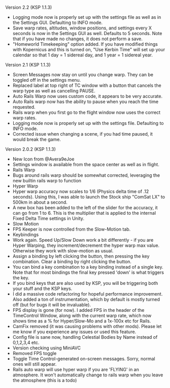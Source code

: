 Version 2.2 (KSP 1.1.3)

- Logging mode now is properly set up with the settings file as well as in the Settings GUI. Defaulting to INFO mode.
- Save warp rates, altitudes, window positions, and settings every X seconds is now in the Settings GUI as well. Defaults to 5 seconds. Note that if you have made no changes, it does not perform a save.
- "Homeworld Timekeeping" option added. If you have modified things with Kopernicus and this is turned on, "Use Kerbin Time" will set up your calendar so that 1 day = 1 sidereal day, and 1 year = 1 sidereal year.

Version 2.1 (KSP 1.1.3)

- Screen Messages now stay on until you change warp. They can be toggled off in the settings menu.
- Replaced label at top right of TC window with a button that cancels the warp type as well as cancelling PAUSE.
- Auto Rails Warp now uses custom code, it appears to be very accurate.
- Auto Rails warp now has the ability to pause when you reach the time requested.
- Rails warp when you first go to the flight window now uses the correct warp rates.
- Logging mode now is properly set up with the settings file. Defaulting to INFO mode.
- Corrected issue when changing a scene, if you had time paused, it would break the game.


Version 2.0.2 (KSP 1.1.3)

- New Icon from @Avera9eJoe
- Settings window is available from the space center as well as in flight.
- Rails Warp
 - Bugs around rails warp should be somewhat corrected, leveraging the new builtin rails warp to function
- Hyper Warp
 - Hyper warp accuracy now scales to 1/6 (Physics delta time of .12 seconds). Using this, I was able to launch the Stock ship "ComSat LX" to 500km in about a second.
 - A new box has been added to the left of the slider for the accuracy, it can go from 1 to 6. This is the multiplier that is applied to the internal Fixed Delta Time settings in Unity.
- Slow Motion
 - FPS Keeper is now controlled from the Slow-Motion tab.
- Keybindings
 - Work again. Speed Up/Slow Down work a bit differently - if you are Hyper Warping, they increment/decrement the hyper warp max value. Otherwise they work with slow-motion as usual.
 - Assign a binding by left clicking the button, then pressing the key combination. Clear a binding by right clicking the button.
 - You can bind a key combination to a key binding instead of a single key. Note that for most bindings the final key pressed 'down' is what triggers the key.
 - If you bind keys that are also used by KSP, you will be triggering both your stuff and the KSP keys.
- I did a massive code refactoring for hopeful performance improvement. Also added a ton of instrumentation, which by default is mostly turned off (but for bugs it will be invaluable).
- FPS display is gone (for now). I added FPS in the header of the TimeControl Window, along with the current warp rate, which now shows time as a % for Hyper/Slow-Mo and a 1x-100x etc for Rails.
- CamFix removed (it was causing problems with other mods). Please let me know if you experience any issues or used this feature.
- Config file is sane now, handling Celestial Bodies by Name instead of 0,1,2,3,4 etc.
- Version checking using MiniAVC
- Removed FPS toggle
- Toggle Time Control-generated on-screen messages. Sorry, normal ones will still appear.
- Rails auto warp will use hyper warp if you are 'FLYING' in an atmosphere. It won't automatically change to rails warp when you leave the atmosphere (this is a todo)
